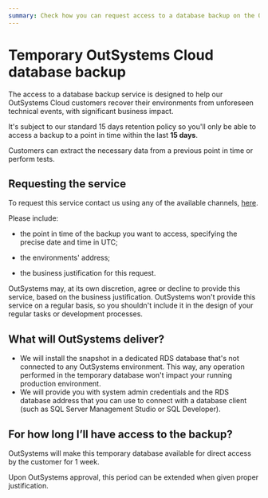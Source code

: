 ```yaml
---
summary: Check how you can request access to a database backup on the OutSystems PaaS
---
```


# Temporary OutSystems Cloud database backup

The access to a database backup service is designed to help our OutSystems Cloud customers recover their environments from unforeseen technical events, with significant business impact.

It's subject to our standard 15 days retention policy so you'll only be able to access a backup to a point in time within the last **15 days**.

Customers can extract the necessary data from a previous point in time or perform tests.


## Requesting the service

To request this service contact us using any of the available channels, [here](https://success.outsystems.com/Support/Enterprise_Customers/OutSystems_Support/01_Contact_OutSystems_technical_support).

Please include:

- the point in time of the backup you want to access, specifying the precise date and time in UTC;

- the environments' address;

- the business justification for this request.

OutSystems may, at its own discretion, agree or decline to provide this service, based on the business justification. OutSystems won't provide this service on a regular basis, so you shouldn't include it in the design of your regular tasks or development processes.

## What will OutSystems deliver?

 - We will install the snapshot in a dedicated RDS database that's not connected to any OutSystems environment. This way, any operation performed in the temporary database won't impact your running production environment.
 - We will provide you with system admin credentials and the RDS database address that you can use to connect with a database client (such as SQL Server Management Studio or SQL Developer).

## For how long I’ll have access to the backup?

OutSystems will make this temporary database available for direct access by the customer for 1 week.

Upon OutSystems approval, this period can be extended when given proper justification.

 


